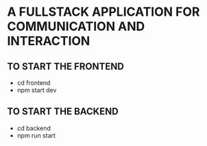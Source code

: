 # A FULLSTACK APPLICATION FOR COMMUNICATION AND INTERACTION

## TO START THE FRONTEND 
* cd frontend
* npm start dev

## TO START THE BACKEND
* cd backend 
* npm run start